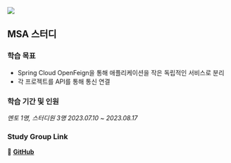 ![](https://github.com/Heo-y-y/development-blog/assets/112863029/ede601e3-de12-4cef-bac4-14b3e73b1bf3)
## MSA 스터디

### 학습 목표
- Spring Cloud OpenFeign을 통해 애플리케이션을 작은 독립적인 서비스로 분리
- 각 프로젝트를 API를 통해 통신 연결

### 학습 기간 및 인원
*멘토 1명, 스터디원 3명 2023.07.10 ~ 2023.08.17*

### Study Group Link
📎 **[GitHub](https://github.com/orgs/yet-another-study-group/repositories)**
